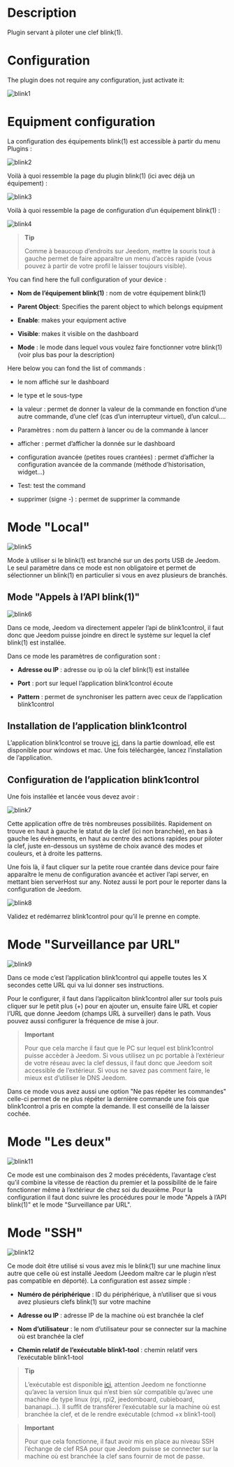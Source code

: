 Description 
===========

Plugin servant à piloter une clef blink(1).

Configuration
=============

The plugin does not require any configuration, just activate it:

![blink1](./images/blink1.png)

Equipment configuration
=============================

La configuration des équipements blink(1) est accessible à partir du
menu Plugins :

![blink2](./images/blink2.png)

Voilà à quoi ressemble la page du plugin blink(1) (ici avec déjà un
équipement) :

![blink3](./images/blink3.png)

Voilà à quoi ressemble la page de configuration d’un équipement blink(1)
:

![blink4](./images/blink4.png)

> **Tip**
>
> Comme à beaucoup d’endroits sur Jeedom, mettre la souris tout à gauche
> permet de faire apparaître un menu d’accès rapide (vous pouvez à
> partir de votre profil le laisser toujours visible).

You can find here the full configuration of your device :

-   **Nom de l’équipement blink(1)** : nom de votre équipement blink(1)

-   **Parent Object**: Specifies the parent object to which belongs
    equipment

-   **Enable**: makes your equipment active

-   **Visible**: makes it visible on the dashboard

-   **Mode** : le mode dans lequel vous voulez faire fonctionner
    votre blink(1) (voir plus bas pour la description)

Here below you can fond the list of commands :

-   le nom affiché sur le dashboard

-   le type et le sous-type

-   la valeur : permet de donner la valeur de la commande en fonction
    d’une autre commande, d’une clef (cas d’un interrupteur virtuel),
    d’un calcul…​.

-   Paramètres : nom du pattern à lancer ou de la commande à lancer

-   afficher : permet d’afficher la donnée sur le dashboard

-   configuration avancée (petites roues crantées) : permet d’afficher
    la configuration avancée de la commande (méthode
    d’historisation, widget…​)

-   Test: test the command

-   supprimer (signe -) : permet de supprimer la commande

Mode "Local" 
============

![blink5](./images/blink5.png)

Mode à utiliser si le blink(1) est branché sur un des ports USB de
Jeedom. Le seul paramètre dans ce mode est non obligatoire et permet de
sélectionner un blink(1) en particulier si vous en avez plusieurs de
branchés.

Mode "Appels à l’API blink(1)" 
------------------------------

![blink6](./images/blink6.png)

Dans ce mode, Jeedom va directement appeler l’api de blink1control, il
faut donc que Jeedom puisse joindre en direct le système sur lequel la
clef blink(1) est installée.

Dans ce mode les paramètres de configuration sont :

-   **Adresse ou IP** : adresse ou ip où la clef blink(1) est installée

-   **Port** : port sur lequel l’application blink1control écoute

-   **Pattern** : permet de synchroniser les pattern avec ceux de
    l’application blink1control

Installation de l’application blink1control 
-------------------------------------------

L’application blink1control se trouve
[ici](http://blink1.thingm.com/blink1control/), dans la partie download,
elle est disponible pour windows et mac. Une fois téléchargée, lancez
l’installation de l’application.

Configuration de l’application blink1control 
--------------------------------------------

Une fois installée et lancée vous devez avoir :

![blink7](./images/blink7.png)

Cette application offre de très nombreuses possibilités. Rapidement on
trouve en haut à gauche le statut de la clef (ici non branchée), en bas
à gauche les évènements, en haut au centre des actions rapides pour
piloter la clef, juste en-dessous un système de choix avancé des modes
et couleurs, et à droite les patterns.

Une fois là, il faut cliquer sur la petite roue crantée dans device pour
faire apparaître le menu de configuration avancée et activer l’api
server, en mettant bien serverHost sur any. Notez aussi le port pour le
reporter dans la configuration de Jeedom.

![blink8](./images/blink8.png)

Validez et redémarrez blink1control pour qu’il le prenne en compte.

Mode "Surveillance par URL" 
===========================

![blink9](./images/blink9.png)

Dans ce mode c’est l’application blink1control qui appelle toutes les X
secondes cette URL qui va lui donner ses instructions.

Pour le configurer, il faut dans l’applicaiton blink1control aller sur
tools puis cliquer sur le petit plus (+) pour en ajouter un, ensuite
faire URL et copier l’URL que donne Jeedom (champs URL à surveiller)
dans le path. Vous pouvez aussi configurer la fréquence de mise à jour.

> **Important**
>
> Pour que cela marche il faut que le PC sur lequel est blink1control
> puisse accèder à Jeedom. Si vous utilisez un pc portable à l’extérieur
> de votre réseau avec la clef dessus, il faut donc que Jeedom soit
> accessible de l’extérieur. Si vous ne savez pas comment faire, le
> mieux est d’utiliser le DNS Jeedom.

Dans ce mode vous avez aussi une option "Ne pas répéter les commandes"
celle-ci permet de ne plus répéter la dernière commande une fois que
blink1control a pris en compte la demande. Il est conseillé de la
laisser cochée.

Mode "Les deux" 
===============

![blink11](./images/blink11.png)

Ce mode est une combinaison des 2 modes précédents, l’avantage c’est
qu’il combine la vitesse de réaction du premier et la possibilité de le
faire fonctionner même à l’extérieur de chez soi du deuxième. Pour la
configuration il faut donc suivre les procédures pour le mode "Appels à
l’API blink(1)" et le mode "Surveillance par URL".

Mode "SSH" 
==========

![blink12](./images/blink12.png)

Ce mode doit être utilisé si vous avez mis le blink(1) sur une machine
linux autre que celle où est installé Jeedom (Jeedom maître car le
plugin n’est pas compatible en déporté). La configuration est assez
simple :

-   **Numéro de périphérique** : ID du périphérique, à n’utiliser que si
    vous avez plusieurs clefs blink(1) sur votre machine

-   **Adresse ou IP** : adresse IP de la machine où est branchée la clef

-   **Nom d’utilisateur** : le nom d’utilisateur pour se connecter sur
    la machine où est branchée la clef

-   **Chemin relatif de l’exécutable blink1-tool** : chemin relatif vers
    l’exécutable blink1-tool

> **Tip**
>
> L’exécutable est disponible
> [ici](https://github.com/todbot/blink1/releases), attention Jeedom ne
> fonctionne qu’avec la version linux qui n’est bien sûr compatible
> qu’avec une machine de type linux (rpi, rpi2, jeedomboard, cubieboard,
> bananapi…​). Il suffit de transférer l’exécutable sur la machine où
> est branchée la clef, et de le rendre exécutable (chmod +x
> blink1-tool)

> **Important**
>
> Pour que cela fonctionne, il faut avoir mis en place au niveau SSH
> l’échange de clef RSA pour que Jeedom puisse se connecter sur la
> machine où est branchée la clef sans fournir de mot de passe.
